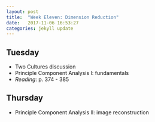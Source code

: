 ```yaml
---
layout: post
title:  "Week Eleven: Dimension Reduction"
date:   2017-11-06 16:53:27
categories: jekyll update
---
```


## Tuesday
- Two Cultures discussion
- Principle Component Analysis I: fundamentals
- *Reading*: p. 374 - 385

## Thursday
- Principle Component Analysis II: image reconstruction